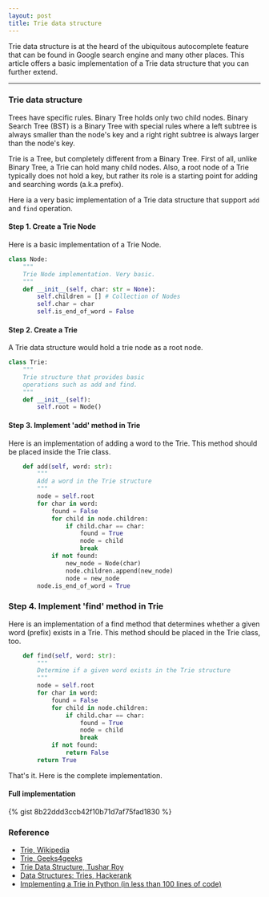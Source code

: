 ```yaml
---
layout: post
title: Trie data structure
---
```


Trie data structure is at the heard of the ubiquitous autocomplete feature that can be found in Google search engine and many other places. This article offers a basic implementation of a Trie data structure that you can further extend.

* * *

### Trie data structure

Trees have specific rules. Binary Tree holds only two child nodes. Binary Search Tree (BST) is a Binary Tree with special rules
where a left subtree is always smaller than the node's key and a right right subtree is always larger than the node's key.

Trie is a Tree, but completely different from a Binary Tree. First of all, unlike Binary Tree, a Trie can hold many child nodes.
Also, a root node of a Trie typically does not hold a key, but rather its role is a starting point for adding and searching words
(a.k.a prefix). 

Here ia a very basic implementation of a Trie data structure that support `add` and `find` operation.

#### Step 1. Create a Trie Node
Here is a basic implementation of a Trie Node.

```py
class Node:
    """
    Trie Node implementation. Very basic.
    """
    def __init__(self, char: str = None):
        self.children = [] # Collection of Nodes
        self.char = char
        self.is_end_of_word = False

```

#### Step 2. Create a Trie
A Trie data structure would hold a trie node as a root node.

```py
class Trie:
    """
    Trie structure that provides basic
    operations such as add and find.
    """
    def __init__(self):
        self.root = Node()
```
#### Step 3. Implement 'add' method in Trie
Here is an implementation of adding a word to the Trie. This method should be placed inside the Trie class.

```py
    def add(self, word: str):
        """
        Add a word in the Trie structure
        """
        node = self.root
        for char in word:
            found = False
            for child in node.children:
                if child.char == char:
                    found = True
                    node = child
                    break
            if not found:
                new_node = Node(char)
                node.children.append(new_node)
                node = new_node
        node.is_end_of_word = True 
```

### Step 4. Implement 'find' method in Trie
Here is an implementation of a find method that determines whether a given word (prefix) exists in a Trie.
This method should be placed in the Trie class, too.

```py
    def find(self, word: str):
        """
        Determine if a given word exists in the Trie structure
        """
        node = self.root       
        for char in word:
            found = False
            for child in node.children:
                if child.char == char:
                    found = True
                    node = child
                    break
            if not found:
                return False
        return True
```

That's it. Here is the complete implementation.

#### Full implementation
{% gist 8b22ddd3ccb42f10b71d7af75fad1830 %}


### Reference

- [Trie, Wikipedia](https://en.wikipedia.org/wiki/Trie)
- [Trie, Geeks4geeks](https://www.geeksforgeeks.org/trie-insert-and-search/)
- [Trie Data Structure, Tushar Roy](https://www.youtube.com/watch?v=AXjmTQ8LEoI)
- [Data Structures: Tries, Hackerank](https://www.youtube.com/watch?v=zIjfhVPRZCg)
- [Implementing a Trie in Python (in less than 100 lines of code)](https://towardsdatascience.com/implementing-a-trie-data-structure-in-python-in-less-than-100-lines-of-code-a877ea23c1a1)
